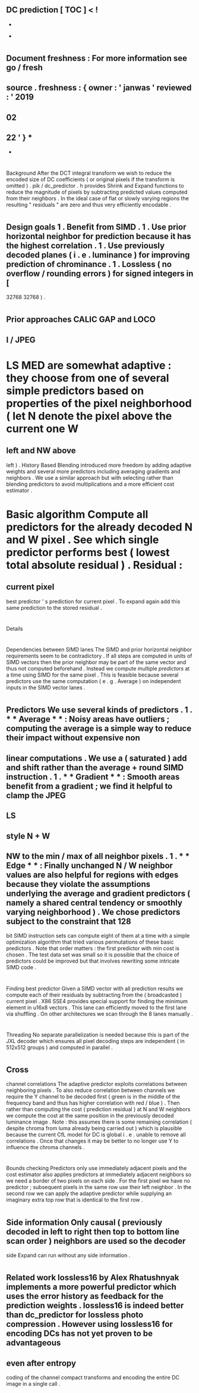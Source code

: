 #
DC
prediction
[
TOC
]
<
!
-
-
*
#
Document
freshness
:
For
more
information
see
go
/
fresh
-
source
.
freshness
:
{
owner
:
'
janwas
'
reviewed
:
'
2019
-
02
-
22
'
}
*
-
-
>
#
#
Background
After
the
DCT
integral
transform
we
wish
to
reduce
the
encoded
size
of
DC
coefficients
(
or
original
pixels
if
the
transform
is
omitted
)
.
pik
/
dc_predictor
.
h
provides
Shrink
and
Expand
functions
to
reduce
the
magnitude
of
pixels
by
subtracting
predicted
values
computed
from
their
neighbors
.
In
the
ideal
case
of
flat
or
slowly
varying
regions
the
resulting
"
residuals
"
are
zero
and
thus
very
efficiently
encodable
.
#
#
Design
goals
1
.
Benefit
from
SIMD
.
1
.
Use
prior
horizontal
neighbor
for
prediction
because
it
has
the
highest
correlation
.
1
.
Use
previously
decoded
planes
(
i
.
e
.
luminance
)
for
improving
prediction
of
chrominance
.
1
.
Lossless
(
no
overflow
/
rounding
errors
)
for
signed
integers
in
[
-
32768
32768
)
.
#
#
Prior
approaches
CALIC
GAP
and
LOCO
-
I
/
JPEG
-
LS
MED
are
somewhat
adaptive
:
they
choose
from
one
of
several
simple
predictors
based
on
properties
of
the
pixel
neighborhood
(
let
N
denote
the
pixel
above
the
current
one
W
=
left
and
NW
above
-
left
)
.
History
Based
Blending
introduced
more
freedom
by
adding
adaptive
weights
and
several
more
predictors
including
averaging
gradients
and
neighbors
.
We
use
a
similar
approach
but
with
selecting
rather
than
blending
predictors
to
avoid
multiplications
and
a
more
efficient
cost
estimator
.
#
#
Basic
algorithm
Compute
all
predictors
for
the
already
decoded
N
and
W
pixel
.
See
which
single
predictor
performs
best
(
lowest
total
absolute
residual
)
.
Residual
:
=
current
pixel
-
best
predictor
'
s
prediction
for
current
pixel
.
To
expand
again
add
this
same
prediction
to
the
stored
residual
.
#
#
Details
#
#
#
Dependencies
between
SIMD
lanes
The
SIMD
and
prior
horizontal
neighbor
requirements
seem
to
be
contradictory
.
If
all
steps
are
computed
in
units
of
SIMD
vectors
then
the
prior
neighbor
may
be
part
of
the
same
vector
and
thus
not
computed
beforehand
.
Instead
we
compute
multiple
_predictors_
at
a
time
using
SIMD
for
the
same
pixel
.
This
is
feasible
because
several
predictors
use
the
same
computation
(
e
.
g
.
Average
)
on
independent
inputs
in
the
SIMD
vector
lanes
.
#
#
#
Predictors
We
use
several
kinds
of
predictors
.
1
.
*
*
Average
*
*
:
Noisy
areas
have
outliers
;
computing
the
average
is
a
simple
way
to
reduce
their
impact
without
expensive
non
-
linear
computations
.
We
use
a
(
saturated
)
add
and
shift
rather
than
the
average
+
round
SIMD
instruction
.
1
.
*
*
Gradient
*
*
:
Smooth
areas
benefit
from
a
gradient
;
we
find
it
helpful
to
clamp
the
JPEG
-
LS
-
style
N
+
W
-
NW
to
the
min
/
max
of
all
neighbor
pixels
.
1
.
*
*
Edge
*
*
:
Finally
unchanged
N
/
W
neighbor
values
are
also
helpful
for
regions
with
edges
because
they
violate
the
assumptions
underlying
the
average
and
gradient
predictors
(
namely
a
shared
central
tendency
or
smoothly
varying
neighborhood
)
.
We
chose
predictors
subject
to
the
constraint
that
128
-
bit
SIMD
instruction
sets
can
compute
eight
of
them
at
a
time
with
a
simple
optimization
algorithm
that
tried
various
permutations
of
these
basic
predictors
.
Note
that
order
matters
:
the
first
predictor
with
min
cost
is
chosen
.
The
test
data
set
was
small
so
it
is
possible
that
the
choice
of
predictors
could
be
improved
but
that
involves
rewriting
some
intricate
SIMD
code
.
#
#
#
Finding
best
predictor
Given
a
SIMD
vector
with
all
prediction
results
we
compute
each
of
their
residuals
by
subtracting
from
the
(
broadcasted
)
current
pixel
.
X86
SSE4
provides
special
support
for
finding
the
minimum
element
in
u16x8
vectors
.
This
lane
can
efficiently
moved
to
the
first
lane
via
shuffling
.
On
other
architectures
we
scan
through
the
8
lanes
manually
.
#
#
#
Threading
No
separate
parallelization
is
needed
because
this
is
part
of
the
JXL
decoder
which
ensures
all
pixel
decoding
steps
are
independent
(
in
512x512
groups
)
and
computed
in
parallel
.
#
#
#
Cross
-
channel
correlations
The
adaptive
predictor
exploits
correlations
between
neighboring
pixels
.
To
also
reduce
correlation
between
channels
we
require
the
Y
channel
to
be
decoded
first
(
green
is
in
the
middle
of
the
frequency
band
and
thus
has
higher
correlation
with
red
/
blue
)
.
Then
rather
than
computing
the
cost
(
prediction
residual
)
at
N
and
W
neighbors
we
compute
the
cost
at
the
same
position
in
the
previously
decoded
luminance
image
.
Note
:
this
assumes
there
is
some
remaining
correlation
(
despite
chroma
from
luma
already
being
carried
out
)
which
is
plausible
because
the
current
CfL
model
for
DC
is
global
i
.
e
.
unable
to
remove
all
correlations
.
Once
that
changes
it
may
be
better
to
no
longer
use
Y
to
influence
the
chroma
channels
.
#
#
#
Bounds
checking
Predictors
only
use
immediately
adjacent
pixels
and
the
cost
estimator
also
applies
predictors
at
immediately
adjacent
neighbors
so
we
need
a
border
of
two
pixels
on
each
side
.
For
the
first
pixel
we
have
no
predictor
;
subsequent
pixels
in
the
same
row
use
their
left
neighbor
.
In
the
second
row
we
can
apply
the
adaptive
predictor
while
supplying
an
imaginary
extra
top
row
that
is
identical
to
the
first
row
.
#
#
#
Side
information
Only
causal
(
previously
decoded
in
left
to
right
then
top
to
bottom
line
scan
order
)
neighbors
are
used
so
the
decoder
-
side
Expand
can
run
without
any
side
information
.
#
#
#
Related
work
lossless16
by
Alex
Rhatushnyak
implements
a
more
powerful
predictor
which
uses
the
error
history
as
feedback
for
the
prediction
weights
.
lossless16
is
indeed
better
than
dc_predictor
for
lossless
photo
compression
.
However
using
lossless16
for
encoding
DCs
has
not
yet
proven
to
be
advantageous
-
even
after
entropy
-
coding
of
the
channel
compact
transforms
and
encoding
the
entire
DC
image
in
a
single
call
.
